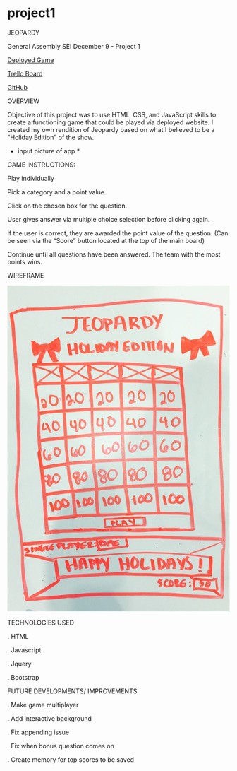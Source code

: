 # project1

JEOPARDY

General Assembly SEI December 9 - Project 1

[Deployed Game](https://mystifying-jepsen-475625.netlify.com/)

[Trello Board](https://trello.com/b/mDQRZbof/project-1-board)

[GitHub](https://github.com/dasianejones/Jeopardy)

OVERVIEW

Objective of this project was to use HTML, CSS, and JavaScript skills to create a functioning game that could be played via deployed website. I created my own rendition of Jeopardy based on what I believed to be a "Holiday Edition" of the show.

- input picture of app \*

GAME INSTRUCTIONS:

Play individually

Pick a category and a point value.

Click on the chosen box for the question.

User gives answer via multiple choice selection before clicking again.

If the user is correct, they are awarded the point value of the question. (Can be seen via the “Score” button located at the top of the main board)

Continue until all questions have been answered. The team with the most points wins.

WIREFRAME

![Wireframe](./IMG-2603.jpg)

TECHNOLOGIES USED

. HTML

. Javascript

. Jquery

. Bootstrap

FUTURE DEVELOPMENTS/ IMPROVEMENTS

. Make game multiplayer

. Add interactive background

. Fix appending issue

. Fix when bonus question comes on

. Create memory for top scores to be saved

<!-- PSEUDOCODE

* create pop up that gives users instructions on how to play Jeopardy *


1) create a single player mode

2) create categories that align with chosen theme

    . pick a category and its associated point value

Categories

     . Category needs a few clickable elements beneath them that are worth a variety of points.

- These elements need to be:

     . Clickable
     . Store a value (the points it’s worth)
     . Disappear or disable themselves after they’ve been selected.

Category tasks:
     . Be clickable
     . Store the value of the selected element.
     . Take that value and add it to the player points if the correct answer was selected.


3) answer question in alotted time period

    . when category is clicked, 10 second timer begins
    . if question is answered before 10 second timer ends, points are awarded
    . if question is not answered before 10 second timer ends, no points are awarded

- Timer needs to do 3 things

    . Start.
    . Countdown
    . Check if the correct answer was chosen, and if not display something.

- Timer task:

    . onClick that listens for when a user clicks a category.
    . startTimer() function to start the countdown.
    . if/else statement you check if an answer was chosen before time runs out.

* create a function that will make each cateogory return a response of correct or incorrect *
* create a variable that calls total score *
* create another function that adds total score *

4) If correct, say "Correct" and award associated points

    . if correct, return point value to total score


5) if incorrect, say "Incorrect" and follow up with correct answer response.

    . if it is incorrect, return correct response answer

6) Game continues until all questions have been answered and/or points recieved.

    . create a function that will know when all questions have been answered

7) If player earns more than 2000, points, they win the game.

    . create a function that knows when total score value reaches 2000 points

8) if player earns less than 2000 points, player loses the game.

    . create a function that will respond with "winner" if user total score is greater than or equal to 2000 points
    . create a function that will respond with "loser" if user total score is under 2000 points -->
